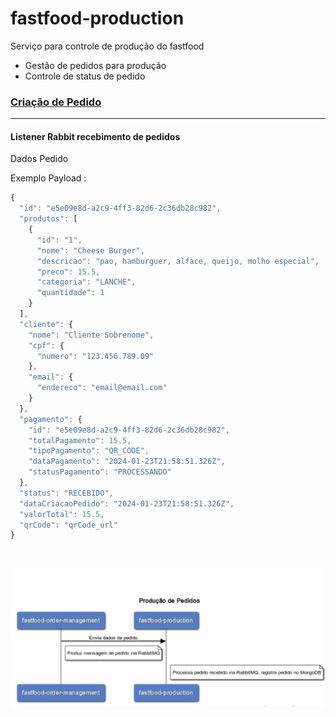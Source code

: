 # fastfood-production
Serviço para controle de produção do fastfood


- Gestão de pedidos para produção
- Controle de status de pedido


### [Criação de Pedido](#Criação_de_Pedido)

***

#### **Listener Rabbit recebimento de pedidos**

Dados Pedido


Exemplo Payload :
```javascript
{
  "id": "e5e09e8d-a2c9-4ff3-82d6-2c36db28c982",
  "produtos": [
    {
      "id": "1",
      "nome": "Cheese Burger",
      "descricao": "pao, hamburguer, alface, queijo, molho especial",
      "preco": 15.5,
      "categoria": "LANCHE",
      "quantidade": 1
    }
  ],
  "cliente": {
    "nome": "Cliente Sobrenome",
    "cpf": {
      "numero": "123.456.789.09"
    },
    "email": {
      "endereco": "email@email.com"
    }
  },
  "pagamento": {
    "id": "e5e09e8d-a2c9-4ff3-82d6-2c36db28c982",
    "totalPagamento": 15.5,
    "tipoPagamento": "QR_CODE",
    "dataPagamento": "2024-01-23T21:58:51.326Z",
    "statusPagamento": "PROCESSANDO"
  },
  "status": "RECEBIDO",
  "dataCriacaoPedido": "2024-01-23T21:58:51.326Z",
  "valorTotal": 15.5,
  "qrCode": "qrCode_url"
}
```
<br>

![Fluxo recebimento_de_pedido](imagens/fluxo-recebimento-de-pedido.png)

<br>
